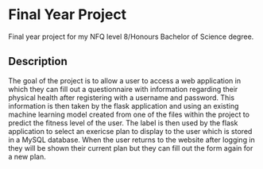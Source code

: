 # Final Year Project
Final year project for my NFQ level 8/Honours Bachelor of Science degree.

## Description

The goal of the project is to allow a user to access a web application in which they can fill out a questionnaire with information regarding their physical health after registering with a username and password.
This information is then taken by the flask application and using an existing machine learning model created from one of the files within the project to predict the fitness level of the user.
The label is then used by the flask application to select an exericse plan to display to the user which is stored in a MySQL database.
When the user returns to the website after logging in they will be shown their current plan but they can fill out the form again for a new plan.



